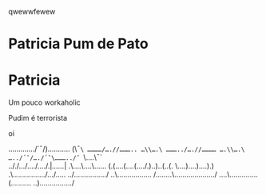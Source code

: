 qwewwfewew




# Patricia Pum de Pato
# Patricia
Um pouco workaholic

Pudim é terrorista 

oi


……..…../´¯/)……….. (\¯`\
…………/….//……….. …\\….\
………../….//………… ….\\….\
…../´¯/…./´¯\………../¯ `\….\¯`\
.././…/…./…./.|_……_| .\….\….\…\.\..
(.(….(….(…./.)..)..(..(. \….)….)….).)
.\…………….\/…/….\. ..\/……………./
..\…………….. /……..\……………..…/
….\…………..(………. ..)……………./